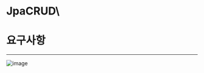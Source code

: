 # JpaCRUD\

# 요구사항
---

![image](https://user-images.githubusercontent.com/129927506/232730698-94e54cb9-daf4-4246-b7fb-a2d9400b66a8.png)
